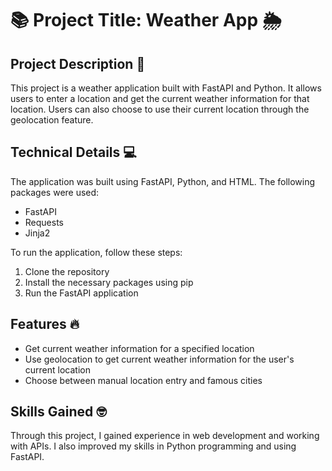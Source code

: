 # 📚 Project Title: Weather App 🌦️

## Project Description 🚀

This project is a weather application built with FastAPI and Python. It allows users to enter a location and get the current weather information for that location. Users can also choose to use their current location through the geolocation feature.

## Technical Details 💻

The application was built using FastAPI, Python, and HTML. The following packages were used:

- FastAPI
- Requests
- Jinja2

To run the application, follow these steps:

1. Clone the repository
2. Install the necessary packages using pip
3. Run the FastAPI application

## Features 🔥

- Get current weather information for a specified location
- Use geolocation to get current weather information for the user's current location
- Choose between manual location entry and famous cities

## Skills Gained 🤓

Through this project, I gained experience in web development and working with APIs. I also improved my skills in Python programming and using FastAPI.
